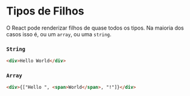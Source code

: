 # Tipos de Filhos

O React pode renderizar filhos de quase todos os tipos. Na maioria dos casos isso é, ou um `array`, ou uma `string`.

### `String`
```html
<div>Hello World</div>
```

### `Array`
```html
<div>{["Hello ", <span>World</span>, "!"]}</div>
```